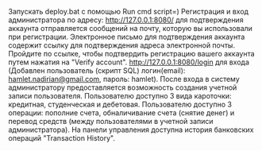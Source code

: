 Запускать deploy.bat с помощью Run cmd script=)
Регистрация и вход администратора по адресу: http://127.0.0.1:8080/ для подтверждения аккаунта отправляется сообщений на почту, которую вы использовали при регистрации. Электронное письмо для подтверждения аккаунта содержит ссылку для подтверждения адреса электронной почты. Пройдите по ссылке, чтобы подтвердить регистрацию вашего аккаунта путем нажатия на "Verify account".
http://127.0.0.1:8080/login для входа (Добавлен пользователь (скрипт SQL) логин(email): hamlet.nadirian@gmail.com, пароль: hamlet).
После входа в систему администратору предоставляется возможность создания учетной записи пользователя.
Пользователю доступно 3 вида кароточки: кредитная, студенческая и дебетовая.
Пользователю доступно 3 операции: пополние счета, обналичивание счета (снятие денег) и перевод средств (между пользователями в учетной записи администратора).
На панели управления доступна история банковских операций "Transaction History".